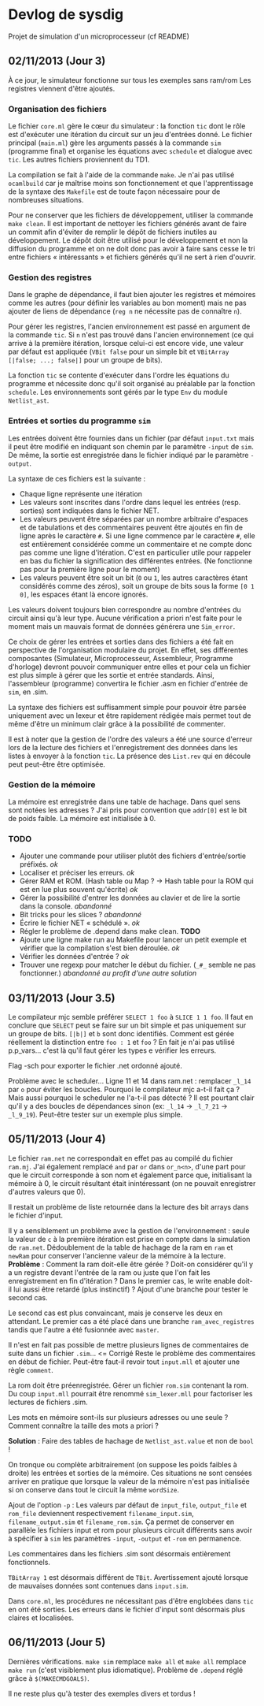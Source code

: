 # Devlog de sysdig
Projet de simulation d'un microprocesseur
(cf README)

## 02/11/2013 (Jour 3)
À ce jour, le simulateur fonctionne sur tous les exemples sans ram/rom
Les registres viennent d'être ajoutés.

### Organisation des fichiers
Le fichier `core.ml` gère le cœur du simulateur : la fonction `tic` dont le rôle
est d'exécuter une itération du circuit sur un jeu d'entrées donné. Le fichier
principal (`main.ml`) gère les arguments passés à la commande `sim` (programme
final) et organise les équations avec `schedule` et dialogue avec `tic`. Les
autres fichiers proviennent du TD1.

La compilation se fait à l'aide de la commande `make`. Je n'ai pas utilisé
`ocamlbuild` car je maîtrise moins son fonctionnement et que l'apprentissage
de la syntaxe des `Makefile` est de toute façon nécessaire pour de nombreuses
situations.

Pour ne conserver que les fichiers de développement, utiliser la commande
`make clean`. Il est important de nettoyer les fichiers générés avant de faire
un commit afin d'éviter de remplir le dépôt de fichiers inutiles au
développement. Le dépôt doit être utilisé pour le développement et non la
diffusion du programme et on ne doit donc pas avoir à faire sans cesse le tri
entre fichiers « intéressants » et fichiers générés qu'il ne sert à rien
d'ouvrir.

### Gestion des registres
Dans le graphe de dépendance, il faut bien ajouter les registres et mémoires
comme les autres (pour définir les variables au bon moment) mais ne pas ajouter
de liens de dépendance (`reg n` ne nécessite pas de connaître `n`).

Pour gérer les registres, l'ancien environnement est passé en argument de la
commande `tic`. Si `n` n'est pas trouvé dans l'ancien environnement (ce qui
arrive à la première itération, lorsque celui-ci est encore vide, une valeur par
défaut est appliquée (`VBit false` pour un simple bit et
`VBitArray [|false; ...; false|]` pour un groupe de bits).

La fonction `tic` se contente d'exécuter dans l'ordre les équations du programme
et nécessite donc qu'il soit organisé au préalable par la fonction `schedule`.
Les environnements sont gérés par le type `Env` du module `Netlist_ast`.

### Entrées et sorties du programme `sim`
Les entrées doivent être fournies dans un fichier (par défaut `input.txt` mais
il peut être modifié en indiquant son chemin par le paramètre `-input` de `sim`.
De même, la sortie est enregistrée dans le fichier indiqué par le paramètre
`-output`.

La syntaxe de ces fichiers est la suivante :

 - Chaque ligne représente une itération
 - Les valeurs sont inscrites dans l'ordre dans lequel les entrées (resp.
   sorties) sont indiquées dans le fichier NET.
 - Les valeurs peuvent être séparées par un nombre arbitraire d'espaces et de
   tabulations et des commentaires peuvent être ajoutés en fin de ligne après
   le caractère `#`. Si une ligne commence par le caractère `#`, elle est
   entièrement considérée comme un commentaire et ne compte donc pas comme une
   ligne d'itération. C'est en particulier utile pour rappeler en bas du
   fichier la signification des différentes entrées. (Ne fonctionne pas pour la
   première ligne pour le moment)
 - Les valeurs peuvent être soit un bit (`0` ou `1`, les autres caractères
   étant considérés comme des zéros), soit un groupe de bits sous la forme
   `[0 1 0]`, les espaces étant là encore ignorés.

Les valeurs doivent toujours bien correspondre au nombre d'entrées du circuit
ainsi qu'à leur type. Aucune vérification a priori n'est faite pour le moment
mais un mauvais format de données générera une `Sim_error`.

Ce choix de gérer les entrées et sorties dans des fichiers a été fait en
perspective de l'organisation modulaire du projet. En effet, ses différentes
composantes (Simulateur, Microprocesseur, Assembleur, Programme d'horloge)
devront pouvoir communiquer entre elles et pour cela un fichier est plus simple
à gérer que les sortie et entrée standards. Ainsi, l'assembleur (programme)
convertira le fichier .asm en fichier d'entrée de `sim`, en .sim.

La syntaxe des fichiers est suffisamment simple pour pouvoir être parsée
uniquement avec un lexeur et être rapidement rédigée mais permet tout de même
d'être un minimum clair grâce à la possibilité de commenter.

Il est à noter que la gestion de l'ordre des valeurs a été une source d'erreur
lors de la lecture des fichiers et l'enregistrement des données dans les listes
à envoyer à la fonction `tic`. La présence des `List.rev` qui en découle peut
peut-être être optimisée.

### Gestion de la mémoire
La mémoire est enregistrée dans une table de hachage.
Dans quel sens sont notées les adresses ? J'ai pris pour convention que
`addr[0]` est le bit de poids faible.
La mémoire est initialisée à 0.

### TODO
 - Ajouter une commande pour utiliser plutôt des fichiers d'entrée/sortie
   préfixés. *ok*
 - Localiser et préciser les erreurs. *ok*
 - Gérer RAM et ROM. (Hash table ou Map ? -> Hash table pour la ROM qui est en
lue plus souvent qu'écrite) *ok*
 - Gérer la possibilité d'entrer les données au clavier et de lire la sortie
   dans la console. *abandonné*
 - Bit tricks pour les slices ? *abandonné*
 - Écrire le fichier NET « schédulé ». *ok*
 - Régler le problème de .depend dans make clean. **TODO**
 - Ajoute une ligne make run au Makefile pour lancer un petit exemple et
   vérifier que la compilation s'est bien déroulée. *ok*
 - Vérifier les données d'entrée ? *ok*
 - Trouver une regexp pour matcher le début du fichier. (`_#_` semble ne pas
fonctionner.) *abandonné au profit d'une autre solution*


## 03/11/2013 (Jour 3.5)
Le compilateur mjc semble préférer `SELECT 1 foo` à `SLICE 1 1 foo`. Il faut en
conclure que `SELECT` peut se faire sur un bit simple et pas uniquement sur un
groupe de bits. `[|b|]` et `b` sont donc identifiés.
Comment est gérée réellement la distinction entre `foo : 1` et `foo` ?
En fait je n'ai pas utilisé p.p_vars... c'est là qu'il faut gérer les types e
vérifier les erreurs.

Flag -sch pour exporter le fichier .net ordonné ajouté.

Problème avec le scheduler...
Ligne 11 et 14 dans ram.net : remplacer `_l_14` par `o` pour éviter les boucles.
Pourquoi le compilateur mjc a-t-il fait ça ? Mais aussi pourquoi le scheduler
ne l'a-t-il pas détecté ? Il est pourtant clair qu'il y a des boucles de
dépendances sinon (ex: `_l_14` -> `_l_7_21` -> `_l_9_19`).
Peut-être tester sur un exemple plus simple.

## 05/11/2013 (Jour 4)
Le fichier `ram.net` ne correspondait en effet pas au compilé du fichier
`ram.mj`.
J'ai également remplacé `and` par `or` dans `or_n<n>`, d'une part pour que le
circuit corresponde à son nom et également parce que, initialisant la mémoire à
0, le circuit résultant était inintéressant (on ne pouvait enregistrer d'autres
valeurs que 0).

Il restait un problème de liste retournée dans la lecture des bit arrays dans
le fichier d'input.

Il y a sensiblement un problème avec la gestion de l'environnement : seule la
valeur de `c` à la première itération est prise en compte dans la simulation de
`ram.net`.
Dédoublement de la table de hachage de la ram  en `ram` et `newRam` pour
conserver l'ancienne valeur de la mémoire à la lecture.
**Problème** : Comment la ram doit-elle être gérée ? Doit-on considérer qu'il y
a un registre devant l'entrée de la ram ou juste que l'on fait les
enregistrement en fin d'itération ? Dans le premier cas, le write enable doit-il
lui aussi être retardé (plus instinctif) ?
Ajout d'une branche pour tester le second cas.

Le second cas est plus convaincant, mais je conserve les deux en attendant.
Le premier cas a été placé dans une branche `ram_avec_registres` tandis que
l'autre a été fusionnée avec `master`.

Il n'est en fait pas possible de mettre plusieurs lignes de commentaires de
suite dans un fichier `.sim`... <= Corrigé
Reste le problème des commentaires en début de fichier. Peut-être faut-il revoir
tout `input.mll` et ajouter une règle `comment`.

La rom doit être préenregistrée. Gérer un fichier `rom.sim` contenant la rom.
Du coup `input.mll` pourrait être renommé `sim_lexer.mll` pour factoriser les
lectures de fichiers .sim.

Les mots en mémoire sont-ils sur plusieurs adresses ou une seule ? Comment
connaître la taille des mots a priori ?

**Solution** : Faire des tables de hachage de `Netlist_ast.value` et non de
`bool` !

On tronque ou complète arbitrairement (on suppose les poids faibles à droite)
les entrées et sorties de la mémoire. Ces situations ne sont censées arriver en
pratique que lorsque la valeur de la mémoire n'est pas initialisée si on
conserve dans tout le circuit la même `wordSize`.

Ajout de l'option `-p` : Les valeurs par défaut de `input_file`, `output_file`
et `rom_file` deviennent respectivement `filename_input.sim`,
`filename_output.sim` et `filename_rom.sim`. Ça permet de conserver en parallèle
les fichiers input et rom pour plusieurs circuit différents sans avoir à
spécifier à `sim` les paramètres `-input`, `-output` et `-rom` en permanence.

Les commentaires dans les fichiers .sim sont désormais entièrement fonctionnels.

`TBitArray 1` est désormais différent de `TBit`.
Avertissement ajouté lorsque de mauvaises données sont contenues dans
`input.sim`.

Dans `core.ml`, les procédures ne nécessitant pas d'être englobées dans `tic`
en ont été sorties. Les erreurs dans le fichier d'input sont désormais plus
claires et localisées.


## 06/11/2013 (Jour 5)
Dernières vérifications. `make sim` remplace `make all` et `make all` remplace
`make run` (c'est visiblement plus idiomatique).
Problème de `.depend` réglé grâce à `$(MAKECMDGOALS)`.

Il ne reste plus qu'à tester des exemples divers et tordus !

